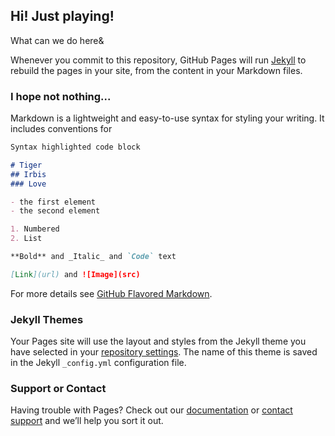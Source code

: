 ## Hi! Just playing!

What can we do here&

Whenever you commit to this repository, GitHub Pages will run [Jekyll](https://jekyllrb.com/) to rebuild the pages in your site, from the content in your Markdown files.

### I hope not nothing...

Markdown is a lightweight and easy-to-use syntax for styling your writing. It includes conventions for

```markdown
Syntax highlighted code block

# Tiger
## Irbis
### Love

- the first element
- the second element

1. Numbered
2. List

**Bold** and _Italic_ and `Code` text

[Link](url) and ![Image](src)
```

For more details see [GitHub Flavored Markdown](https://guides.github.com/features/mastering-markdown/).

### Jekyll Themes

Your Pages site will use the layout and styles from the Jekyll theme you have selected in your [repository settings](https://github.com/Irina-Park/Repository-3/settings). The name of this theme is saved in the Jekyll `_config.yml` configuration file.

### Support or Contact

Having trouble with Pages? Check out our [documentation](https://help.github.com/categories/github-pages-basics/) or [contact support](https://github.com/contact) and we’ll help you sort it out.
